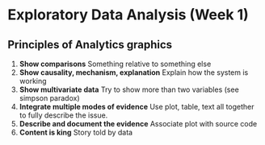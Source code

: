 # Exploratory Data Analysis (Week 1)

## Principles of Analytics graphics

1. __Show comparisons__ Something relative to something else
2. __Show causality, mechanism, explanation__ Explain how the system is working
3. __Show multivariate data__ Try to show more than two variables
(see simpson paradox)
4. __Integrate multiple modes of evidence__ Use plot, table, text all together
to fully describe the issue.
5. __Describe and document the evidence__ Associate plot with source code
6. __Content is king__ Story told by data
